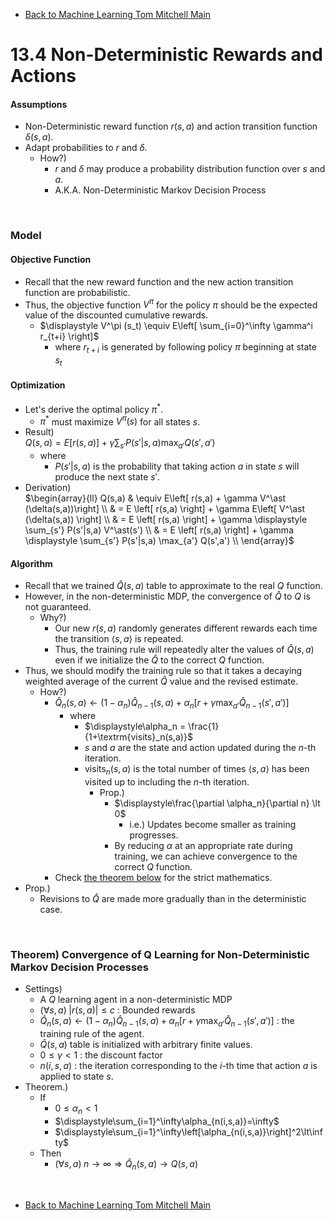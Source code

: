 * [Back to Machine Learning Tom Mitchell Main](../../main.md)

# 13.4 Non-Deterministic Rewards and Actions

#### Assumptions
- Non-Deterministic reward function $r(s,a)$ and action transition function $\delta(s,a)$.
- Adapt probabilities to $r$ and $\delta$.
  - How?)
    - $r$ and $\delta$ may produce a probability distribution function over $s$ and $a$.
    - A.K.A. Non-Deterministic Markov Decision Process

<br>

### Model
#### Objective Function
- Recall that the new reward function and the new action transition function are probabilistic.
- Thus, the objective function $V^\pi$ for the policy $\pi$ should be the expected value of the discounted cumulative rewards.
  - $`\displaystyle V^\pi (s_t) \equiv E\left[ \sum_{i=0}^\infty \gamma^i r_{t+i} \right]`$
    - where $r_{t+i}$ is generated by following policy $\pi$ beginning at state $s_t$

#### Optimization
- Let's derive the optimal policy $\pi^\ast$.
  - $\pi^\ast$ must maximize $V^\pi(s)$ for all states $s$.   
- Result)   
  $`Q(s,a) = E[r(s,a)] + \gamma \displaystyle\sum_{s'} P(s'|s,a) \max_{a'} Q(s',a')`$
  - where
    - $P(s'|s,a)$ is the probability that taking action $a$ in state $s$ will produce the next state $s'$.
- Derivation)   
  $`\begin{array}{ll}
    Q(s,a) & \equiv E\left[ r(s,a) + \gamma V^\ast (\delta(s,a))\right] \\
    & = E \left[ r(s,a) \right] + \gamma E\left[ V^\ast (\delta(s,a)) \right] \\
    & = E \left[ r(s,a) \right] + \gamma \displaystyle \sum_{s'} P(s'|s,a) V^\ast(s') \\
    & = E \left[ r(s,a) \right] + \gamma \displaystyle \sum_{s'} P(s'|s,a) \max_{a'} Q(s',a') \\
  \end{array}`$

#### Algorithm
- Recall that we trained $\hat{Q}(s,a)$ table to approximate to the real $Q$ function.
- However, in the non-deterministic MDP, the convergence of $\hat{Q}$ to $Q$ is not guaranteed.
  - Why?)
    - Our new $r(s,a)$ randomly generates different rewards each time the transition $\langle s,a \rangle$ is repeated.
    - Thus, the training rule will repeatedly alter the values of $\hat{Q}(s,a)$ even if we initialize the $\hat{Q}$ to the correct $Q$ function.
- Thus, we should modify the training rule so that it takes a decaying weighted average of the current $\hat{Q}$ value and the revised estimate.
  - How?)
    - $`\displaystyle\hat{Q}_n(s,a) \leftarrow (1-\alpha_n) \hat{Q}_{n-1}(s,a) + \alpha_n \left[ r + \gamma \max_{a'} \hat{Q}_{n-1}(s',a') \right]`$
      - where
        - $`\displaystyle\alpha_n = \frac{1}{1+\textrm{visits}_n(s,a)}`$
        - $s$ and $a$ are the state and action updated during the $n$-th iteration.
        - $\textrm{visits}_n(s,a)$ is the total number of times $\langle s,a \rangle$ has been visited up to including the $n$-th iteration.
          - Prop.)
            - $`\displaystyle\frac{\partial \alpha_n}{\partial n} \lt 0`$
              - i.e.) Updates become smaller as training progresses.
            - By reducing $\alpha$ at an appropriate rate during training, we can achieve convergence to the correct $Q$ function.
    - Check [the theorem below](#theorem-convergence-of-q-learning-for-non-deterministic-markov-decision-processes) for the strict mathematics.
- Prop.)
  - Revisions to $\hat{Q}$ are made more gradually than in the deterministic case.

<br>

### Theorem) Convergence of Q Learning for Non-Deterministic Markov Decision Processes
- Settings)
  - A $Q$ learning agent in a non-deterministic MDP
  - $`(\forall s,a) \; |r(s,a)|\le c`$ : Bounded rewards
  - $`\displaystyle\hat{Q}_n(s,a) \leftarrow (1-\alpha_n) \hat{Q}_{n-1}(s,a) + \alpha_n \left[ r + \gamma \max_{a'} \hat{Q}_{n-1}(s',a') \right]`$ : the training rule of the agent.
  - $`\hat{Q}(s,a)`$ table is initialized with arbitrary finite values.
  - $`0 \le \gamma \lt 1`$ : the discount factor
  - $n(i,s,a)$ : the iteration corresponding to the $i$-th time that action $a$ is applied to state $s$.
- Theorem.)
  - If
    - $`0\le \alpha_n\lt 1`$
    - $`\displaystyle\sum_{i=1}^\infty\alpha_{n(i,s,a)}=\infty`$
    - $`\displaystyle\sum_{i=1}^\infty\left[\alpha_{n(i,s,a)}\right]^2\lt\infty`$
  - Then
    - $`(\forall s, a) \; n \rightarrow \infty \Rightarrow \hat{Q}_n(s,a) \rightarrow Q(s,a)`$


<br>

* [Back to Machine Learning Tom Mitchell Main](../../main.md)